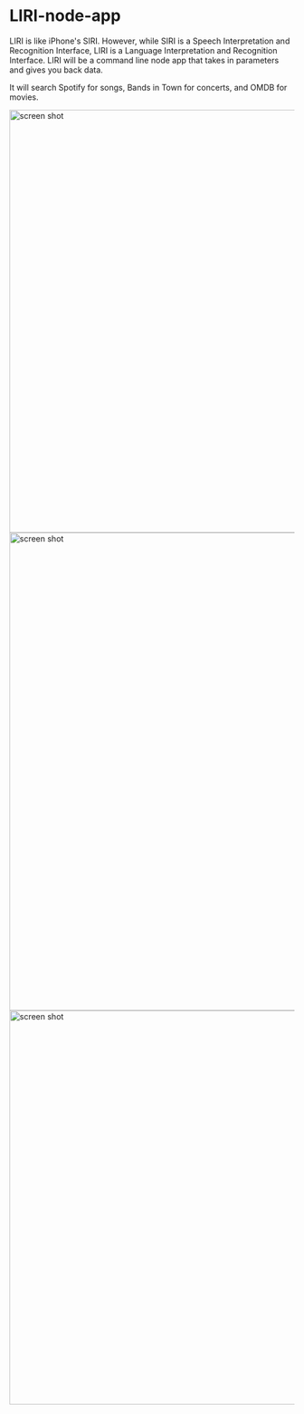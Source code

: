 # LIRI-node-app

LIRI is like iPhone's SIRI. However, while SIRI is a Speech Interpretation and Recognition Interface, LIRI is a Language Interpretation and Recognition Interface. LIRI will be a command line node app that takes in parameters and gives you back data.

It will search Spotify for songs, Bands in Town for concerts, and OMDB for movies.


<img width="746" alt="screen shot" src="https://user-images.githubusercontent.com/42022001/49035155-92bd0c80-f179-11e8-92c1-eca116650a13.png">


<img width="843" alt="screen shot" src="https://user-images.githubusercontent.com/42022001/49035311-05c68300-f17a-11e8-95c7-ba237b7023e7.png">


<img width="695" alt="screen shot" src="https://user-images.githubusercontent.com/42022001/49035358-2393e800-f17a-11e8-9649-b30f1f652acd.png">
